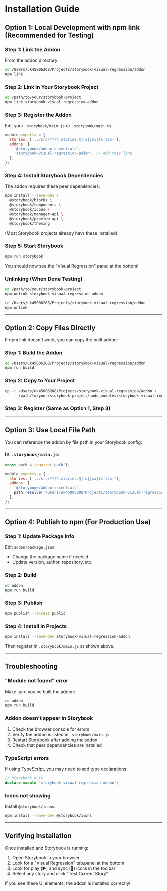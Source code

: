 # Installation Guide

## Option 1: Local Development with npm link (Recommended for Testing)

### Step 1: Link the Addon

From the addon directory:

```bash
cd /Users/uk45006208/Projects/storybook-visual-regression/addon
npm link
```

### Step 2: Link in Your Storybook Project

```bash
cd /path/to/your/storybook-project
npm link storybook-visual-regression-addon
```

### Step 3: Register the Addon

Edit your `.storybook/main.js` or `.storybook/main.ts`:

```javascript
module.exports = {
  stories: ['../src/**/*.stories.@(js|jsx|ts|tsx)'],
  addons: [
    '@storybook/addon-essentials',
    'storybook-visual-regression-addon', // Add this line
  ],
};
```

### Step 4: Install Storybook Dependencies

The addon requires these peer dependencies:

```bash
npm install --save-dev \
  @storybook/blocks \
  @storybook/components \
  @storybook/icons \
  @storybook/manager-api \
  @storybook/preview-api \
  @storybook/theming
```

(Most Storybook projects already have these installed)

### Step 5: Start Storybook

```bash
npm run storybook
```

You should now see the "Visual Regression" panel at the bottom!

### Unlinking (When Done Testing)

```bash
cd /path/to/your/storybook-project
npm unlink storybook-visual-regression-addon

cd /Users/uk45006208/Projects/storybook-visual-regression/addon
npm unlink
```

---

## Option 2: Copy Files Directly

If npm link doesn't work, you can copy the built addon:

### Step 1: Build the Addon

```bash
cd /Users/uk45006208/Projects/storybook-visual-regression/addon
npm run build
```

### Step 2: Copy to Your Project

```bash
cp -r /Users/uk45006208/Projects/storybook-visual-regression/addon \
      /path/to/your/storybook-project/node_modules/storybook-visual-regression-addon
```

### Step 3: Register (Same as Option 1, Step 3)

---

## Option 3: Use Local File Path

You can reference the addon by file path in your Storybook config:

### In `.storybook/main.js`:

```javascript
const path = require('path');

module.exports = {
  stories: ['../src/**/*.stories.@(js|jsx|ts|tsx)'],
  addons: [
    '@storybook/addon-essentials',
    path.resolve('/Users/uk45006208/Projects/storybook-visual-regression/addon/dist/preset'),
  ],
};
```

---

## Option 4: Publish to npm (For Production Use)

### Step 1: Update Package Info

Edit `addon/package.json`:

- Change the package name if needed
- Update version, author, repository, etc.

### Step 2: Build

```bash
cd addon
npm run build
```

### Step 3: Publish

```bash
npm publish --access public
```

### Step 4: Install in Projects

```bash
npm install --save-dev storybook-visual-regression-addon
```

Then register in `.storybook/main.js` as shown above.

---

## Troubleshooting

### "Module not found" error

Make sure you've built the addon:

```bash
cd addon
npm run build
```

### Addon doesn't appear in Storybook

1. Check the browser console for errors
2. Verify the addon is listed in `.storybook/main.js`
3. Restart Storybook after adding the addon
4. Check that peer dependencies are installed

### TypeScript errors

If using TypeScript, you may need to add type declarations:

```typescript
// storybook.d.ts
declare module 'storybook-visual-regression-addon';
```

### Icons not showing

Install `@storybook/icons`:

```bash
npm install --save-dev @storybook/icons
```

---

## Verifying Installation

Once installed and Storybook is running:

1. Open Storybook in your browser
2. Look for a "Visual Regression" tab/panel at the bottom
3. Look for play (▶️) and sync (🔄) icons in the toolbar
4. Select any story and click "Test Current Story"

If you see these UI elements, the addon is installed correctly!
